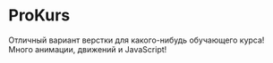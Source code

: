 # ProKurs
Отличный вариант верстки для какого-нибудь обучающего курса! Много анимации, движений и JavaScript!
